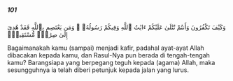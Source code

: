 ##### 101

<span class="ayah">وَكَيْفَ تَكْفُرُونَ وَأَنتُمْ تُتْلَىٰ عَلَيْكُمْ ءَايَٰتُ ٱللَّهِ وَفِيكُمْ رَسُولُهُۥ ۗ وَمَن يَعْتَصِم بِٱللَّهِ فَقَدْ هُدِىَ إِلَىٰ صِرَٰطٍۢ مُّسْتَقِيمٍۢ</span>

<span class="ayah_translation">Bagaimanakah kamu (sampai) menjadi kafir, padahal ayat-ayat Allah dibacakan kepada kamu, dan Rasul-Nya pun berada di tengah-tengah kamu? Barangsiapa yang berpegang teguh kepada (agama) Allah, maka sesungguhnya ia telah diberi petunjuk kepada jalan yang lurus.</span>
